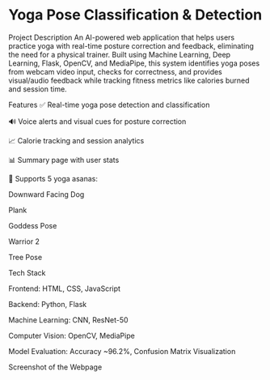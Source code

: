 # Yoga Pose Classification & Detection

Project Description
An AI-powered web application that helps users practice yoga with real-time posture correction and feedback, eliminating the need for a physical trainer. Built using Machine Learning, Deep Learning, Flask, OpenCV, and MediaPipe, this system identifies yoga poses from webcam video input, checks for correctness, and provides visual/audio feedback while tracking fitness metrics like calories burned and session time.

 Features
✅ Real-time yoga pose detection and classification

🔊 Voice alerts and visual cues for posture correction

📈 Calorie tracking and session analytics

📊 Summary page with user stats

🧘 Supports 5 yoga asanas:

Downward Facing Dog

Plank

Goddess Pose

Warrior 2

Tree Pose


Tech Stack

Frontend: HTML, CSS, JavaScript

Backend: Python, Flask

Machine Learning: CNN, ResNet-50

Computer Vision: OpenCV, MediaPipe

Model Evaluation: Accuracy ~96.2%, Confusion Matrix Visualization


Screenshot of the Webpage
